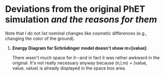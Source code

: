 # Deviations from the original PhET simulation **_and the reasons for them_**

Note that I do not list nominal changes like cosmetic differences (e.g., changing the color of the ground).

1. **Energy Diagram for Schrödinger model doesn't show m=[value]:**

    There wasn't much space for it--and in fact it was rather awkward in the original.  It's not really necessary anyway because (n,l,m) = (value, value, value) is already displayed in the space box area.